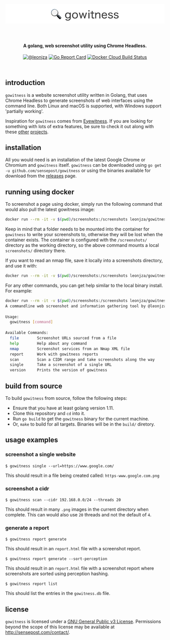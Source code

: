 <h1 align="center">
  <br>
  <a href="https://github.com/sensepost/gowitness">
    <img src="images/gowitness-logo.png" alt="gowitness"></a>
  <br>
  <br>
</h1>

<h4 align="center">A golang, web screenshot utility using Chrome Headless.</h4>
<p align="center">
  <a href="https://twitter.com/leonjza"><img src="https://img.shields.io/badge/Twitter-%40leonjza-blue.svg" alt="@leonjza" height="18"></a>
  <a href="https://goreportcard.com/report/github.com/sensepost/gowitness"><img src="https://goreportcard.com/badge/github.com/sensepost/gowitness" alt="Go Report Card" height="18"></a>
  <a href="https://hub.docker.com/r/leonjza/gowitness"><img alt="Docker Cloud Build Status" src="https://img.shields.io/docker/cloud/build/leonjza/gowitness"></a>
</p>
<br>

## introduction

`gowitness` is a website screenshot utility written in Golang, that uses Chrome Headless to generate screenshots of web interfaces using the command line. Both Linux and macOS is supported, with Windows support 'partially working'.

Inspiration for `gowitness` comes from [Eyewitness](https://github.com/ChrisTruncer/EyeWitness). If you are looking for something with lots of extra features, be sure to check it out along with these [other](https://github.com/afxdub/http-screenshot-html) [projects](https://github.com/breenmachine/httpscreenshot).

## installation

All you would need is an installation of the latest Google Chrome or Chromium and `gowitness` itself. `gowitness` can be downloaded using `go get -u github.com/sensepost/gowitness` or using the
binaries available for download from the [releases](https://github.com/sensepost/gowitness/releases) page.

## running using docker

To screenshot a page using docker, simply run the following command that would also pull the latest gowitness image:

```bash
docker run --rm -it -v $(pwd)/screenshots:/screenshots leonjza/gowitness:latest single --url=https://www.google.com
```

Keep in mind that a folder needs to be mounted into the container for `gowitness` to write your screenshots to, otherwise they will be lost when the container exists. The container is configured with the `/screenshots/` directory as the working directory, so the above command mounts a local `screenshots/` directory there.

If you want to read an nmap file, save it locally into a screenshots directory, and use it with:

```bash
docker run --rm -it -v $(pwd)/screenshots:/screenshots leonjza/gowitness:latest nmap -f /screenshots/nmap.xml
```

For any other commands, you can get help similar to the local binary install. For example:

```bash
docker run --rm -it -v $(pwd)/screenshots:/screenshots leonjza/gowitness:latest -h
A commandline web screenshot and information gathering tool by @leonjza

Usage:
  gowitness [command]

Available Commands:
  file        Screenshot URLs sourced from a file
  help        Help about any command
  nmap        Screenshot services from an Nmap XML file
  report      Work with gowitness reports
  scan        Scan a CIDR range and take screenshots along the way
  single      Take a screenshot of a single URL
  version     Prints the version of gowitness
```

## build from source

To build `gowitness` from source, follow the following steps:

* Ensure that you have at least golang version 1.11.
* Clone this repository and `cd` into it.
* Run `go build` to get the `gowitness` binary for the current machine.
* Or, `make` to build for all targets. Binaries will be in the `build/` diretory.

## usage examples

### screenshot a single website

`$ gowitness single --url=https://www.google.com/`

This should result in a file being created called: `https-www.google.com.png`

### screenshot a cidr

`$ gowitness scan --cidr 192.168.0.0/24 --threads 20`

This should result in many `.png` images in the current directory when complete. This can would also use `20` threads and not the default of `4`.

### generate a report

`$ gowitness report generate`

This should result in an `report.html` file with a screenshot report.

`$ gowitness report generate --sort-perception`

This should result in an `report.html` file with a screenshot report where screenshots are sorted using perception hashing.

`$ gowitness report list`

This should list the entries in the `gowitness.db` file.

## license

`gowitness` is licensed under a [GNU General Public v3 License](https://www.gnu.org/licenses/gpl-3.0.en.html). Permissions beyond the scope of this license may be available at http://sensepost.com/contact/.
